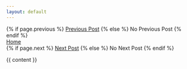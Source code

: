 ```yaml
---
layout: default
---
```

<div class="post-header-wrapper">
    <div class="post-header-column">
        <span>
        {% if page.previous %}
            <a href="{{ page.previous.url}}">Previous Post</a>
        {% else %}
            No Previous Post
        {% endif %}
        </span>
    </div>
    <div class="post-header-column">
        <span>
            <a href="{{ site.url }}">Home</a>
        </span>
    </div>
    <div class="post-header-column">
        <span>
        {% if page.next %}
            <a href="{{ page.next.url}}">Next Post</a>
        {% else %}
            No Next Post
        {% endif %}
        </span>
    </div>
</div>

{{ content }}
